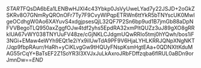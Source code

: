 $START$FQsDA6bEa1LENBwHJXI4c43Ybkp0JsVyUweLYad7y22JSJD+2oGkZSKRv8O7GNmRyQROnOFr7Ty7F9CvyWlPqpETRWn6ttYkR5bTNYscUK0MwIgeOCdhgW0Ao6XAYuvS4xdgjpsesQjL32QF7P2Sn6bp9ud1B7jmGb88aDpNFVVBegoTLQ950axZggfOJw4tdf2yhs5EpdRA32xmPltQUZz3uJ89gXO8gRRkIUA67vWY038TNYUuFV48ze/cGjNKLCJdgmUQwRRIo5tmj0hYQwh/bos1iF3NGi+EMaw4eWYh9EQt1e2iYx9iIUwTdA9PF9V6HjaLYHLKRRJQNpXNgNKT/Jqp9fbpRAurr/HaRh+yCiKLvgGw9tHQUyFNspKsmHgtEAa+0QDNXItKduMAG55rCqY+BaTsEF2Z1SoYR3l3XVJxJuLkAxroJRbFDffzqba6flRUL0aBDn9orJmnDw==$END$